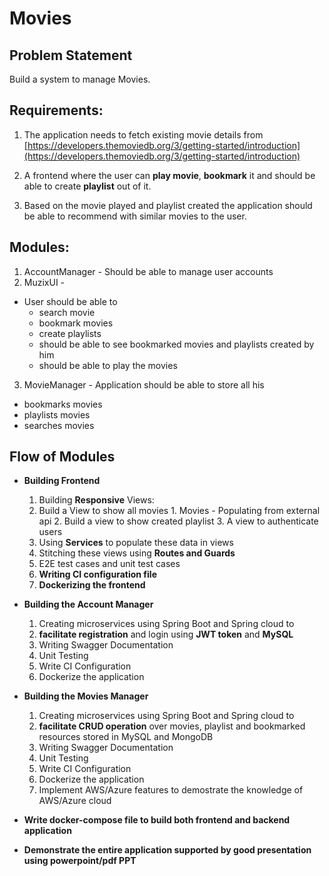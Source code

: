 # Movies

## Problem Statement

Build a system to manage Movies.

## Requirements:

1. The application needs to fetch existing movie details from [https://developers.themoviedb.org/3/getting-started/introduction](https://developers.themoviedb.org/3/getting-started/introduction)

2. A frontend where the user can **play movie**, **bookmark** it and should be able to create **playlist** out of it.
3. Based on the movie played and playlist created the application should be able to recommend with similar movies to the user.

## Modules:
1. AccountManager - Should be able to manage user accounts
2. MuzixUI -
  - User should be able to
    - search movie
    - bookmark movies
    - create playlists
    - should be able to see bookmarked movies and playlists created by him
    - should be able to play the movies
3. MovieManager - Application should be able to store all his
  - bookmarks movies
  - playlists movies
  - searches movies

## Flow of Modules

- **Building Frontend**
  1. Building **Responsive** Views:
    1. Build a View to show all movies
      1. Movies - Populating from external api
      2. Build a view to show created playlist
      3. A view to authenticate users
  2. Using **Services** to populate these data in views
  3. Stitching these views using **Routes and Guards**
  4. E2E test cases and unit test cases
  5. **Writing CI configuration file**
  6. **Dockerizing the frontend**

- **Building the Account Manager**
  1. Creating microservices using Spring Boot and Spring cloud to 
    1. **facilitate registration** and login using **JWT token** and **MySQL**
  2. Writing Swagger Documentation
  3. Unit Testing
  4. Write CI Configuration
  5. Dockerize the application

- **Building the Movies Manager**
  1. Creating microservices using Spring Boot and Spring cloud to 
    1. **facilitate CRUD operation** over movies, playlist and bookmarked resources stored in MySQL and MongoDB
  2. Writing Swagger Documentation
  3. Unit Testing
  4. Write CI Configuration
  5. Dockerize the application
  6. Implement AWS/Azure features to demostrate the knowledge of AWS/Azure cloud

- **Write docker-compose file to build both frontend and backend application**

- **Demonstrate the entire application supported by good presentation using powerpoint/pdf PPT**